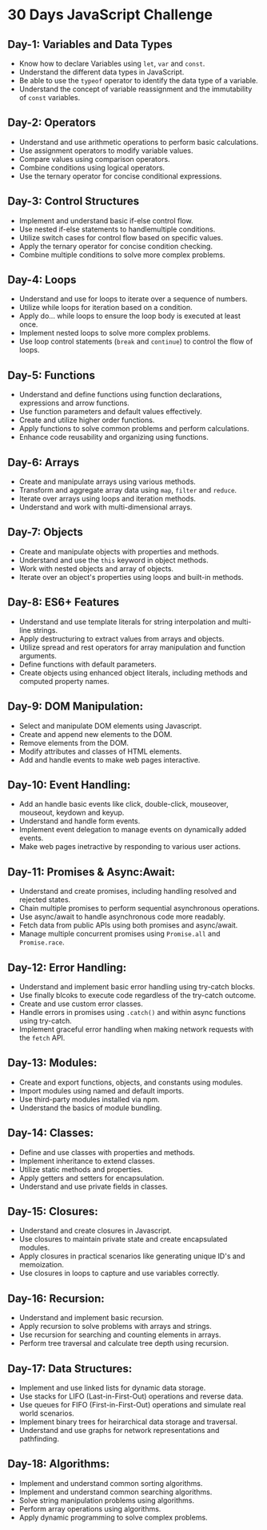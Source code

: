 # 30 Days JavaScript Challenge

## Day-1: Variables and Data Types

- Know how to declare Variables using `let`, `var` and `const`.
- Understand the different data types in JavaScript.
- Be able to use the `typeof` operator to identify the data type of a variable.
- Understand the concept of variable reassignment and the immutability of `const` variables.

## Day-2: Operators

- Understand and use arithmetic operations to perform basic calculations.
- Use assignment operators to modify variable values.
- Compare values using comparison operators.
- Combine conditions using logical operators.
- Use the ternary operator for concise conditional expressions.

## Day-3: Control Structures

- Implement and understand basic if-else control flow.
- Use nested if-else statements to handlemultiple conditions.
- Utilize switch cases for control flow based on specific values.
- Apply the ternary operator for concise condition checking.
- Combine multiple conditions to solve more complex problems.

## Day-4: Loops

- Understand and use for loops to iterate over a sequence of numbers.
- Utilize while loops for iteration based on a condition.
- Apply do... while loops to ensure the loop body is executed at least once.
- Implement nested loops to solve more complex problems.
- Use loop control statements (`break` and `continue`) to control the flow of loops.

## Day-5: Functions

- Understand and define functions using function declarations, expressions and arrow functions.
- Use function parameters and default values effectively.
- Create and utilize higher order functions.
- Apply functions to solve common problems and perform calculations.
- Enhance code reusability and organizing using functions.

## Day-6: Arrays

- Create and manipulate arrays using various methods.
- Transform and aggregate array data using `map`, `filter` and `reduce`.
- Iterate over arrays using loops and iteration methods.
- Understand and work with multi-dimensional arrays.

## Day-7: Objects

- Create and manipulate objects with properties and methods.
- Understand and use the `this` keyword in object methods.
- Work with nested objects and array of objects.
- Iterate over an object's properties using loops and built-in methods.

## Day-8: ES6+ Features

- Understand and use template literals for string interpolation and multi-line strings.
- Apply destructuring to extract values from arrays and objects.
- Utilize spread and rest operators for array manipulation and function arguments.
- Define functions with default parameters.
- Create objects using enhanced object literals, including methods and computed property names.

## Day-9: DOM Manipulation:

- Select and manipulate DOM elements using Javascript.
- Create and append new elements to the DOM.
- Remove elements from the DOM.
- Modify attributes and classes of HTML elements.
- Add and handle events to make web pages interactive.

## Day-10: Event Handling:

- Add an handle basic events like click, double-click, mouseover, mouseout, keydown and keyup.
- Understand and handle form events.
- Implement event delegation to manage events on dynamically added events.
- Make web pages inetractive by responding to various user actions.

## Day-11: Promises & Async:Await:

- Understand and create promises, including handling resolved and rejected states.
- Chain multiple promises to perform sequential asynchronous operations.
- Use async/await to handle asynchronous code more readably.
- Fetch data from public APIs using both promises and async/await.
- Manage multiple concurrent promises using `Promise.all` and `Promise.race`.

## Day-12: Error Handling:

- Understand and implement basic error handling using try-catch blocks.
- Use finally blcoks to execute code regardless of the try-catch outcome.
- Create and use custom error classes.
- Handle errors in promises using `.catch()` and within async functions using try-catch.
- Implement graceful error handling when making network requests with the `fetch` API.

## Day-13: Modules:

- Create and export functions, objects, and constants using modules.
- Import modules using named and default imports.
- Use third-party modules installed via npm.
- Understand the basics of module bundling.

## Day-14: Classes:

- Define and use classes with properties and methods.
- Implement inheritance to extend classes.
- Utilize static methods and properties.
- Apply getters and setters for encapsulation.
- Understand and use private fields in classes.

## Day-15: Closures:

- Understand and create closures in Javascript.
- Use closures to maintain private state and create encapsulated modules.
- Apply closures in practical scenarios like generating unique ID's and memoization.
- Use closures in loops to capture and use variables correctly.

## Day-16: Recursion:

- Understand and implement basic recursion.
- Apply recursion to solve problems with arrays and strings.
- Use recursion for searching and counting elements in arrays.
- Perform tree traversal and calculate tree depth using recursion.

## Day-17: Data Structures:

- Implement and use linked lists for dynamic data storage.
- Use stacks for LIFO (Last-in-First-Out) operations and reverse data.
- Use queues for FIFO (First-in-First-Out) operations and simulate real world scenarios.
- Implement binary trees for heirarchical data storage and traversal.
- Understand and use graphs for network representations and pathfinding.

## Day-18: Algorithms:

- Implement and understand common sorting algorithms.
- Implement and understand common searching algorithms.
- Solve string manipulation problems using algorithms.
- Perform array operations using algorithms.
- Apply dynamic programming to solve complex problems.
